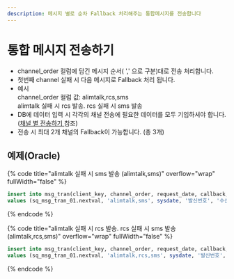 ```yaml
---
description: 메시지 별로 순차 Fallback 처리해주는 통합메시지를 전송합니다
---
```


# 통합 메시지 전송하기

* channel\_order 컬럼에 담긴 메시지 순서( ',' 으로 구분)대로 전송 처리합니다.
* 첫번째 channel 실패 시 다음 메시지로 Fallback 처리 됩니다.
* 예시\
  channel\_order 컬럼 값: alimtalk,rcs,sms\
  alimtalk 실패 시 rcs 발송. rcs 실패 시 sms 발송
* DB에 데이터 입력 시 각각의 채널 전송에 필요한 데이터를 모두 기입하셔야 합니다. ([채널 별 전송하기](undefined-1/rcs/oracle.md)[ ](undefined-1/)참조)
* 전송 시 최대 2개 채널의 Fallback이 가능합니다. (총 3개)

## 예제(Oracle)

{% code title="alimtalk 실패 시 sms 발송 (alimtalk,sms)" overflow="wrap" fullWidth="false" %}
```sql
insert into msg_tran(client_key, channel_order, request_date, callback, recipient, kko_msg_type, kko_content, kko_sender_key, kko_template_code, mt_content) 
values (sq_msg_tran_01.nextval, 'alimtalk,sms', sysdate, '발신번호', '수신번호', 'AT', 'alimtalk-AT-nobutton 버튼 없는 알림톡 문자 테스트입니다.', '발신프로필키', '템플릿코드', 'sms 문자 테스트입니다.');
```
{% endcode %}

{% code title="alimtalk 실패 시 rcs 발송. rcs 실패 시 sms 발송 (alimtalk,rcs,sms)" overflow="wrap" fullWidth="false" %}
```sql
insert into msg_tran(client_key, channel_order, request_date, callback, recipient, kko_msg_type, kko_content, kko_sender_key, kko_template_code, rcs_content, rcs_msgbase_id, rcs_brand_key, mt_content) 
values (sq_msg_tran_01.nextval, 'alimtalk,rcs,sms', sysdate, '발신번호', '수신번호', 'AT', 'alimtalk-AT-nobutton 버튼 없는 알림톡 문자 테스트입니다.', '발신프로필키', '템플릿코드', 'RCS_content입력', 'RCS메시시베이스ID(템플릿코드)', 'RCS브랜드키', 'sms 문자 테스트입니다.(RCS 페일백)');
```
{% endcode %}
